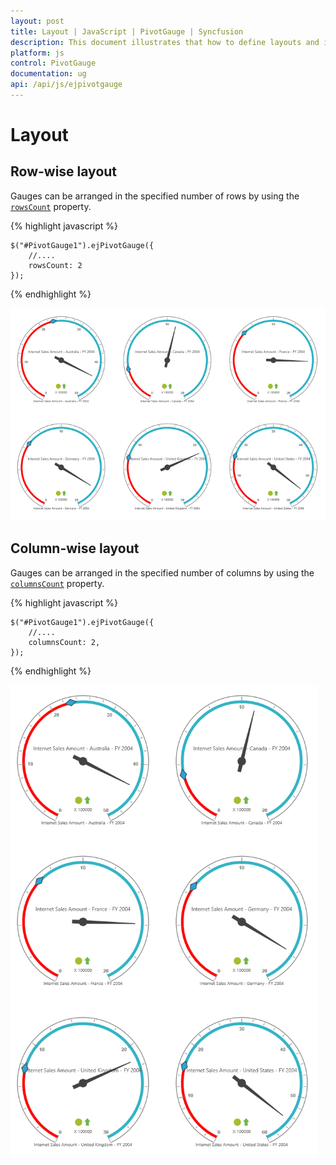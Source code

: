 ```yaml
---
layout: post
title: Layout | JavaScript | PivotGauge | Syncfusion
description: This document illustrates that how to define layouts and its functionalities in JavaScript PivotGauge control
platform: js
control: PivotGauge
documentation: ug
api: /api/js/ejpivotgauge
---
```


# Layout

## Row-wise layout 

Gauges can be arranged in the specified number of rows by using the [`rowsCount`](/api/js/ejpivotgauge#members:rowscount) property.

{% highlight javascript %}

    $("#PivotGauge1").ejPivotGauge({
        //....
        rowsCount: 2
    });

{% endhighlight %}

![Row-wise layout in JavaScript pivot gauge control](Layout_images/Row-wiseLayout.png) 

## Column-wise layout

Gauges can be arranged in the specified number of columns by using the [`columnsCount`](/api/js/ejpivotgauge#members:columnscount) property.

{% highlight javascript %}

    $("#PivotGauge1").ejPivotGauge({
        //....
        columnsCount: 2,
    });

{% endhighlight %}

![Column-wise layout in JavaScript pivot gauge control](Layout_images/Column-wiseLayout.png)

